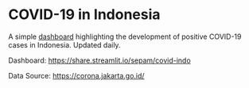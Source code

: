 # COVID-19 in Indonesia
A simple [dashboard](https://share.streamlit.io/sepam/covid-indo) highlighting the development of positive COVID-19 cases
in Indonesia. Updated daily.


Dashboard: https://share.streamlit.io/sepam/covid-indo

Data Source: https://corona.jakarta.go.id/

